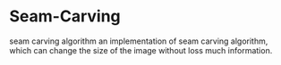 # Seam-Carving
seam carving algorithm
an implementation of seam carving algorithm, which can change the size of the image without loss much information.
